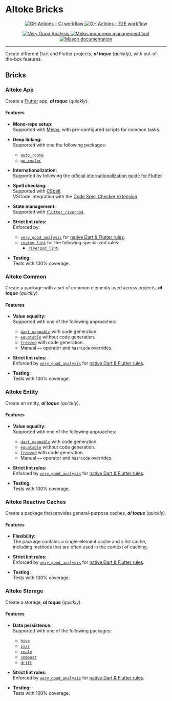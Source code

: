 # Altoke Bricks

<p align="center">
  <p align="center">
    <a href="https://github.com/mrverdant13/altoke_app/actions/workflows/ci.yaml">
      <img
        src="https://github.com/mrverdant13/altoke_app/actions/workflows/ci.yaml/badge.svg?branch=main"
        alt="GH Actions - CI workflow"
      />
    </a>
    <a href="https://github.com/mrverdant13/altoke_app/actions/workflows/e2e.yaml">
      <img
        src="https://github.com/mrverdant13/altoke_app/actions/workflows/e2e.yaml/badge.svg?branch=main"
        alt="GH Actions - E2E workflow"
      />
    </a>
  </p>
  <p align="center">
    <a href="https://pub.dev/packages/very_good_analysis">
      <img
        src="https://img.shields.io/badge/style-very_good_analysis-B22C89.svg"
        alt="Very Good Analysis"
      />
    </a>
    <a href="https://melos.invertase.dev/">
      <img
        src="https://img.shields.io/badge/maintained%20with-melos-f700ff.svg"
        alt="Melos monorepo management tool"
      />
    </a>
    <a href="https://docs.brickhub.dev/">
      <img
        src="https://img.shields.io/endpoint?url=https%3A%2F%2Ftinyurl.com%2Fmason-badge"
        alt="Mason documentation"
      />
    </a>
  </p>
</p>

---

Create different Dart and Flutter projects, **_al toque_** (_quickly_), with out-of-the-box features.

## Bricks

### Altoke App

Create a [Flutter][flutter_web_link] app, **_al toque_** (_quickly_).

#### Features

- **Mono-repo setup:**\
  Supported with [Melos][docs_melos_link], with pre-configured scripts for common tasks.

- **Deep linking:**\
  Supported with one the following packages:
  - [`auto_route`][pub_package_auto_route]
  - [`go_router`][pub_package_go_router]

- **Internationalization:**\
  Supported by following the [official internationalization guide for Flutter][flutter_docs_internationalization_link].

- **Spell checking:**\
  Supported with [CSpell][docs_cspell_link].\
  VSCode integration with the [Code Spell Checker extension][docs_vsc_spell_checker_link].

- **State management:**\
  Supported with [`flutter_riverpod`][pub_package_flutter_riverpod].

- **Strict lint rules:**\
  Enforced by:
  - [`very_good_analysis`][pub_package_very_good_analysis] for [native Dart & Flutter rules][dart_and_flutter_linter_rules_link].
  - [`custom_lint`][pub_package_custom_lint] for the following specialized rules:
    - [`riverpod_lint`][pub_package_riverpod_lint].

- **Testing:**\
  Tests with 100% coverage.

<!-- LINKS -->

[dart_and_flutter_linter_rules_link]: https://dart.dev/tools/linter-rules
[docs_cspell_link]: https://cspell.org/
[docs_melos_link]: https://melos.invertase.dev/
[docs_vsc_spell_checker_link]: https://marketplace.visualstudio.com/items?itemName=streetsidesoftware.code-spell-checker
[flutter_docs_internationalization_link]: https://docs.flutter.dev/ui/accessibility-and-localization/internationalization
[flutter_web_link]: https://flutter.dev/
[pub_package_auto_route]: https://pub.dev/packages/auto_route
[pub_package_custom_lint]: https://pub.dev/packages/custom_lint
[pub_package_flutter_riverpod]: https://pub.dev/packages/flutter_riverpod
[pub_package_go_router]: https://pub.dev/packages/go_router
[pub_package_riverpod_lint]: https://pub.dev/packages/riverpod_lint
[pub_package_very_good_analysis]: https://pub.dev/packages/very_good_analysis

### Altoke Common

Create a package with a set of common elements used across projects, **_al toque_** (_quickly_).

#### Features

- **Value equality:**\
  Supported with one of the following approaches:
    - [`dart_mappable`][pub_package_dart_mappable] with code generation.
    - [`equatable`][pub_package_equatable] without code generation.
    - [`freezed`][pub_package_freezed] with code generation.
    - Manual `==` operator and `hashCode` overrides.

- **Strict lint rules:**\
  Enforced by [`very_good_analysis`][pub_package_very_good_analysis] for [native Dart & Flutter rules][docs_dart_and_flutter_linter_rules_link].

- **Testing:**\
  Tests with 100% coverage.

<!-- LINKS -->

[docs_dart_and_flutter_linter_rules_link]: https://dart.dev/tools/linter-rules
[pub_package_dart_mappable]: https://pub.dev/packages/dart_mappable
[pub_package_equatable]: https://pub.dev/packages/equatable
[pub_package_freezed]: https://pub.dev/packages/freezed
[pub_package_very_good_analysis]: https://pub.dev/packages/very_good_analysis

### Altoke Entity

Create an entity, **_al toque_** (_quickly_).

#### Features

- **Value equality:**\
  Supported with one of the following approaches:
    - [`dart_mappable`][pub_package_dart_mappable] with code generation.
    - [`equatable`][pub_package_equatable] without code generation.
    - [`freezed`][pub_package_freezed] with code generation.
    - Manual `==` operator and `hashCode` overrides.

- **Strict lint rules:**\
  Enforced by [`very_good_analysis`][pub_package_very_good_analysis] for [native Dart & Flutter rules][docs_dart_and_flutter_linter_rules_link].

- **Testing:**\
  Tests with 100% coverage.

<!-- LINKS -->

[docs_dart_and_flutter_linter_rules_link]: https://dart.dev/tools/linter-rules
[pub_package_dart_mappable]: https://pub.dev/packages/dart_mappable
[pub_package_equatable]: https://pub.dev/packages/equatable
[pub_package_freezed]: https://pub.dev/packages/freezed
[pub_package_very_good_analysis]: https://pub.dev/packages/very_good_analysis

### Altoke Reactive Caches

Create a package that provides general-purpose caches, **_al toque_** (_quickly_).

#### Features

- **Flexibility:**\
  The package contains a single-element cache and a list cache, including methods that are often used in the context of caching.

- **Strict lint rules:**\
  Enforced by [`very_good_analysis`][pub_package_very_good_analysis] for [native Dart & Flutter rules][docs_dart_and_flutter_linter_rules_link].

- **Testing:**\
  Tests with 100% coverage.

<!-- LINKS -->

[docs_dart_and_flutter_linter_rules_link]: https://dart.dev/tools/linter-rules
[pub_package_very_good_analysis]: https://pub.dev/packages/very_good_analysis

### Altoke Storage

Create a storage, **_al toque_** (_quickly_).

#### Features

- **Data persistence:**\
  Supported with one of the following packages:
    - [`hive`][pub_package_hive]
    - [`isar`][pub_package_isar]
    - [`realm`][pub_package_realm]
    - [`sembast`][pub_package_sembast]
    - [`drift`][pub_package_drift]

- **Strict lint rules:**\
  Enforced by [`very_good_analysis`][pub_package_very_good_analysis] for [native Dart & Flutter rules][docs_dart_and_flutter_linter_rules_link].

- **Testing:**\
  Tests with 100% coverage.

<!-- LINKS -->

[docs_dart_and_flutter_linter_rules_link]: https://dart.dev/tools/linter-rules
[pub_package_hive]: https://pub.dev/packages/hive
[pub_package_isar]: https://pub.dev/packages/isar
[pub_package_realm]: https://pub.dev/packages/realm
[pub_package_sembast]: https://pub.dev/packages/sembast
[pub_package_drift]: https://pub.dev/packages/drift
[pub_package_very_good_analysis]: https://pub.dev/packages/very_good_analysis

